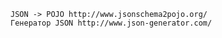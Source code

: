 

    
    JSON -> POJO http://www.jsonschema2pojo.org/
    Генератор JSON http://www.json-generator.com/